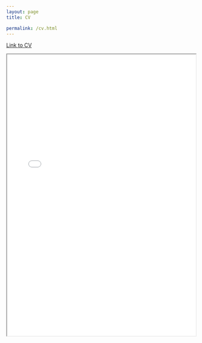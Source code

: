 ```yaml
---
layout: page
title: CV

permalink: /cv.html
---
```

[Link to CV](/assets/documents/SangamKarunaCV.pdf)

<iframe src="/assets/documents/SangamKarunaCV.pdf" width="100%" height="750px">Embedded CV</iframe>

